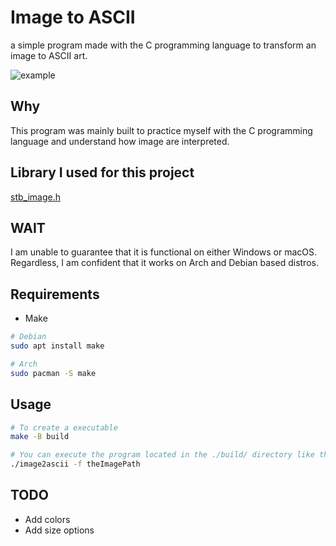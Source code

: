 # Image to ASCII 
a simple program made with the C programming language to transform 
an image to ASCII art.

![example](https://github.com/guettafa/Image-to-ASCII/assets/81649039/bced37d2-3481-4f31-aec3-60103cb34b13)


## Why 
This program was mainly built to practice myself with the C programming language
and understand how image are interpreted.

## Library I used for this project 
[stb_image.h](https://github.com/nothings/stb/blob/master/stb_image.h)

## WAIT
I am unable to guarantee that it is functional on either Windows or macOS. Regardless, I am confident that it works on Arch and Debian based distros.

## Requirements

- Make

```sh
# Debian
sudo apt install make

# Arch
sudo pacman -S make

```

## Usage
```sh
# To create a executable
make -B build

# You can execute the program located in the ./build/ directory like that 
./image2ascii -f theImagePath
```

## TODO
- Add colors
- Add size options


